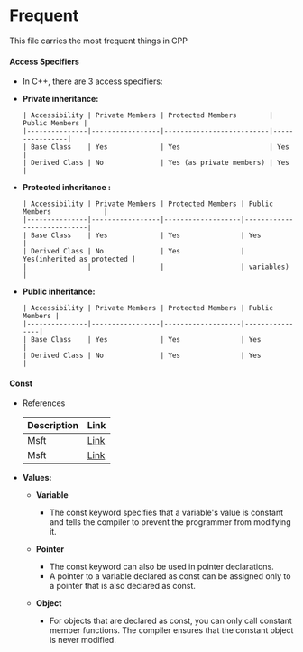# Frequent

This file carries the most frequent things in CPP

#### Access Specifiers

*   In C++, there are 3 access specifiers:

*   **Private inheritance:**

        | Accessibility | Private Members | Protected Members        | Public Members |
        |---------------|-----------------|--------------------------|----------------|
        | Base Class    | Yes             | Yes                      | Yes            |
        | Derived Class | No              | Yes (as private members) | Yes            |

*   **Protected inheritance   :**

        | Accessibility | Private Members | Protected Members | Public Members             |
        |---------------|-----------------|-------------------|----------------------------|
        | Base Class    | Yes             | Yes               | Yes                        |
        | Derived Class | No              | Yes               | Yes(inherited as protected |
        |               |                 |                   | variables)                 |

*   **Public inheritance:**

        | Accessibility | Private Members | Protected Members | Public Members |
        |---------------|-----------------|-------------------|----------------|
        | Base Class    | Yes             | Yes               | Yes            |
        | Derived Class | No              | Yes               | Yes            |

#### Const

*    References

        | Description | Link| 
        |---------------|-----------------|
        | Msft  | [Link](https://learn.microsoft.com/en-us/cpp/cpp/const-cpp?view=msvc-170 )            |
        | Msft  | [Link](https://learn.microsoft.com/en-us/cpp/cpp/const-cpp?view=msvc-170 )            |

*  **Values:**

   * **Variable**
        + The const keyword specifies that a variable's value is constant and tells the compiler to prevent the programmer from modifying it.
        

   * **Pointer**
        + The const keyword can also be used in pointer declarations.
        + A pointer to a variable declared as const can be assigned only to a pointer that  is also declared as const.


   * **Object**
        + For objects that are declared as const, you can only call constant member functions. The compiler ensures that the constant object is never modified.

